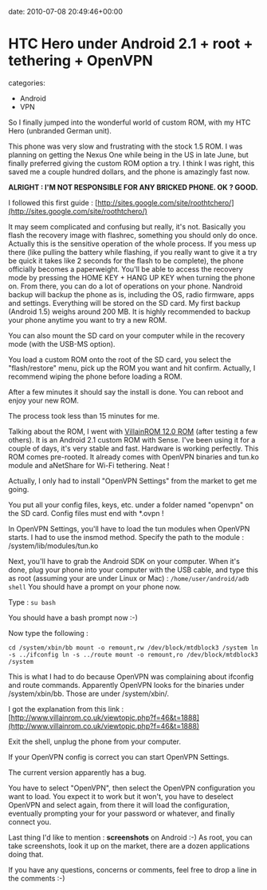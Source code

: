 


date: 2010-07-08 20:49:46+00:00


# HTC Hero under Android 2.1 + root + tethering + OpenVPN

categories:
- Android
- VPN


So I finally jumped into the wonderful world of custom ROM, with my HTC Hero (unbranded German unit).

This phone was very slow and frustrating with the stock 1.5 ROM. I was planning on getting the Nexus One while being in the US in late June, but finally preferred giving the custom ROM option a try. I think I was right, this saved me a couple hundred dollars, and the phone is amazingly fast now.

**ALRIGHT : I'M NOT RESPONSIBLE FOR ANY BRICKED PHONE. OK ? GOOD.**

I followed this first guide : [http://sites.google.com/site/roothtchero/](http://sites.google.com/site/roothtchero/)

It may seem complicated and confusing but really, it's not.
Basically you flash the recovery image with flashrec, something you should only do once. Actually this is the sensitive operation of the whole process. If you mess up there (like pulling the battery while flashing, if you really want to give it a try be quick it takes like 2 seconds for the flash to be complete), the phone officially becomes a paperweight.
You'll be able to access the recovery mode by pressing the HOME KEY + HANG UP KEY when turning the phone on.
From there, you can do a lot of operations on your phone.
Nandroid backup will backup the phone as is, including the OS, radio firmware, apps and settings. Everything will be stored on the SD card. My first backup (Android 1.5) weighs around 200 MB.
It is highly recommended to backup your phone anytime you want to try a new ROM.

You can also mount the SD card on your computer while in the recovery mode (with the USB-MS option).

You load a custom ROM onto the root of the SD card, you select the "flash/restore" menu, pick up the ROM you want and hit confirm. Actually, I recommend wiping the phone before loading a ROM.

After a few minutes it should say the install is done. You can reboot and enjoy your new ROM.

The process took less than 15 minutes for me.

Talking about the ROM, I went with [VillainROM 12.0 ROM](http://www.villainrom.co.uk) (after testing a few others). It is an Android 2.1 custom ROM with Sense. I've been using it for a couple of days, it's very stable and fast. Hardware is working perfectly.
This ROM comes pre-rooted. It already comes with OpenVPN binaries and tun.ko module and aNetShare for Wi-Fi tethering. Neat !

Actually, I only had to install "OpenVPN Settings" from the market to get me going.

You put all your config files, keys, etc. under a folder named "openvpn" on the SD card.
Config files must end with *.ovpn !

In OpenVPN Settings, you'll have to load the tun modules when OpenVPN starts.
I had to use the insmod method.
Specify the path to the module : /system/lib/modules/tun.ko

Next, you'll have to grab the Android SDK on your computer.
When it's done, plug your phone into your computer with the USB cable, and type this as root (assuming your are under Linux or Mac) :
`/home/user/android/adb shell`
You should have a prompt on your phone now.

Type :
`su
bash`

You should have a bash prompt now :-)

Now type the following :

`cd /system/xbin/bb
mount -o remount,rw /dev/block/mtdblock3 /system
ln -s ../ifconfig
ln -s ../route
mount -o remount,ro /dev/block/mtdblock3 /system`

This is what I had to do because OpenVPN was complaining about ifconfig and route commands. Apparently OpenVPN looks for the binaries under /system/xbin/bb. Those are under /system/xbin/.

I got the explanation from this link : [http://www.villainrom.co.uk/viewtopic.php?f=46&t=1888](http://www.villainrom.co.uk/viewtopic.php?f=46&t=1888)

Exit the shell, unplug the phone from your computer.

If your OpenVPN config is correct you can start OpenVPN Settings.

The current version apparently has a bug.

You have to select "OpenVPN", then select the OpenVPN configuration you want to load. 
You expect it to work but it won't, you have to deselect OpenVPN and select again, from there it will load the configuration, eventually prompting your for your password or whatever, and finally connect you.

Last thing I'd like to mention : **screenshots** on Android :-)
As root, you can take screenshots, look it up on the market, there are a dozen applications doing that. 

If you have any questions, concerns or comments, feel free to drop a line in the comments :-)






